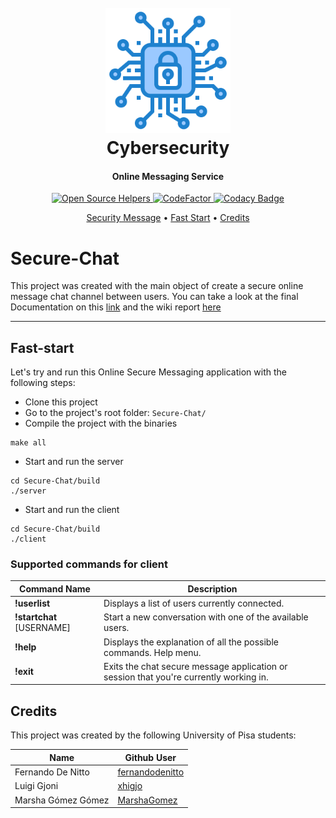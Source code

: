<h1 align="center">
  <br>
  <a href="https://github.com/MarshaGomez/Secure-Chat/wiki"><img src="https://github.com/MarshaGomez/Secure-Chat/blob/main/report/img/cybersecurity-logo.png" alt="Cybersecurity" width="200"></a>
  <br>
  Cybersecurity
  <br>
</h1>

<h4 align="center">Online Messaging Service</h4>

<p align="center">
  <a href="https://www.codetriage.com/marshagomez/Secure-Chat">
    <img src="https://www.codetriage.com/marshagomez/secure-chat/badges/users.svg"
         alt="Open Source Helpers">
  </a>
  <a href="https://www.codefactor.io/repository/github/marshagomez/Secure-Chat">
    <img src="https://www.codefactor.io/repository/github/marshagomez/Secure-Chat/badge"
         alt="CodeFactor">
  </a>
  <a href="https://www.codacy.com/gh/MarshaGomez/Secure-Chat/dashboard?utm_source=github.com&amp;utm_medium=referral&amp;utm_content=MarshaGomez/Secure-Chat&amp;utm_campaign=Badge_Grade">
    <img src="https://app.codacy.com/project/badge/Grade/692afc75650545a6a85856a09bd576f9"
         alt="Codacy Badge">
  </a>
</p>

<p align="center">
  <a href="#Secure-Chat">Security Message</a> •
  <a href="#Fast-start">Fast Start</a> •
  <a href="#credits">Credits</a> 
</p>

# Secure-Chat

This project was created with the main object of create a secure online message chat channel between users. You can take a look at the final Documentation on this [link](https://github.com/MarshaGomez/Secure-Chat/blob/main/report/Project%20Report.pdf) and the wiki report [here](https://github.com/MarshaGomez/Secure-Chat/wiki)

- - - -

## Fast-start

Let's try and run this Online Secure Messaging application with the following steps:

*   Clone this project
*   Go to the project's root folder: `Secure-Chat/`
*   Compile the project with the binaries
```shell
make all
```

*   Start and run the server
```shell
cd Secure-Chat/build
./server
```

*   Start and run the client
```shell
cd Secure-Chat/build
./client
```

### Supported commands for client

  Command Name | Description
------------- | -------------
**!userlist**               | Displays a list of users currently connected.
**!startchat** [USERNAME]   | Start a new conversation with one of the available users.
**!help**                   | Displays the explanation of all the possible commands. Help menu.
**!exit**                   | Exits the chat secure message application or session that you're currently working in.


## Credits

This project was created by the following University of Pisa students:

Name  | Github User
------------- | -------------
Fernando De Nitto | [fernandodenitto](https://github.com/fernandodenitto)
Luigi Gjoni  | [xhigjo](https://github.com/xhigjo)
Marsha Gómez Gómez | [MarshaGomez](https://github.com/MarshaGomez)
